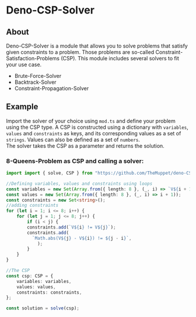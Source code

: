 # Deno-CSP-Solver

## About

Deno-CSP-Solver is a module that allows you to solve problems that satisfy given constraints to a problem. Those problems are so-called Constraint-Satisfaction-Problems (CSP).
This module includes several solvers to fit your use case.

- Brute-Force-Solver
- Backtrack-Solver
- Constraint-Propagation-Solver

## Example

Import the solver of your choice using `mod.ts` and define your problem using the CSP type. A CSP is constructed using a dictionary with `variables`, `values` and `constraints` as keys, and its corresponding values as a set of `strings`. Values can also be defined as a set of `numbers`.  
The solver takes the CSP as a parameter and returns the solution.

### 8-Queens-Problem as CSP and calling a solver:

```ts
import import { solve, CSP } from "https://github.com/TheMuppet/deno-CSP/blob/main/mod.ts";

//Defining variables, values and constraints using loops 
const variables = new Set(Array.from({ length: 8 }, (_, i) => `V${i + 1}`));
const values = new Set(Array.from({ length: 8 }, (_, i) => i + 1));
const constraints = new Set<string>();
//adding constraints
for (let i = 1; i <= 8; i++) {
    for (let j = 1; j <= 8; j++) {
        if (i < j) {
        constraints.add(`V${i} != V${j}`);
        constraints.add(
          `Math.abs(V${j} - V${i}) != ${j - i}`,
            );
        }
    }
}

//The CSP  
const csp: CSP = {
    variables: variables,
    values: values,
    constraints: constraints,
};

const solution = solve(csp);

```
